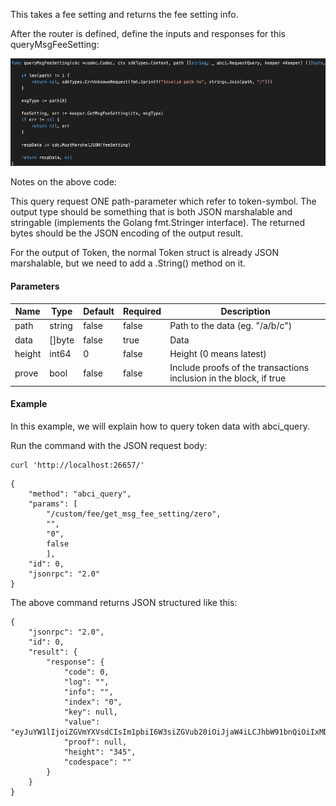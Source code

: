 This takes a fee setting and returns the fee setting info.

After the router is defined, define the inputs and responses for this queryMsgFeeSetting:

![Image-2](../pic/queryMsgFeeSetting.png)


Notes on the above code:

This query request ONE path-parameter which refer to token-symbol. 
The output type should be something that is both JSON marshalable and stringable (implements the Golang fmt.Stringer interface). The returned bytes should be the JSON encoding of the output result.

For the output of Token, the normal Token struct is already JSON marshalable, but we need to add a .String() method on it.

#### Parameters
| Name | Type | Default | Required | Description                 |
| ---- | ---- | ------- | -------- | --------------------------- |
| path | string | false | false    | Path to the data (eg. "/a/b/c") |
| data | []byte | false | true     | Data |
| height | int64 | 0 | false    | Height (0 means latest) |
| prove | bool | false | false    | Include proofs of the transactions inclusion in the block, if true |


#### Example
In this example, we will explain how to query token data with abci_query. 

Run the command with the JSON request body:
```
curl 'http://localhost:26657/'
```

```
{
    "method": "abci_query",
    "params": [
    	"/custom/fee/get_msg_fee_setting/zero",
    	"",
    	"0",
    	false
    	],
    "id": 0,
    "jsonrpc": "2.0"
}

```

The above command returns JSON structured like this: 
```
{
    "jsonrpc": "2.0",
    "id": 0,
    "result": {
        "response": {
            "code": 0,
            "log": "",
            "info": "",
            "index": "0",
            "key": null,
            "value": "eyJuYW1lIjoiZGVmYXVsdCIsIm1pbiI6W3siZGVub20iOiJjaW4iLCJhbW91bnQiOiIxMDAwMDAwMDAifV0sIm1heCI6W3siZGVub20iOiJjaW4iLCJhbW91bnQiOiIxMDAwMDAwMDAwIn1dLCJwZXJjZW50YWdlIjoiMC4wMDEiLCJpc3N1ZXIiOiJteHcxazl0cjJjdWtoZnZsaGozNTZlNWV1cjI4a3V3M3A2YTRsOTNoNTkifQ==",
            "proof": null,
            "height": "345",
            "codespace": ""
        }
    }
}
```

